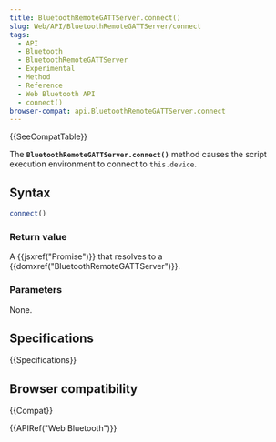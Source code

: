```yaml
---
title: BluetoothRemoteGATTServer.connect()
slug: Web/API/BluetoothRemoteGATTServer/connect
tags:
  - API
  - Bluetooth
  - BluetoothRemoteGATTServer
  - Experimental
  - Method
  - Reference
  - Web Bluetooth API
  - connect()
browser-compat: api.BluetoothRemoteGATTServer.connect
---
```

{{SeeCompatTable}}

The
**`BluetoothRemoteGATTServer.connect()`** method causes the
script execution environment to connect to `this.device`.

## Syntax

```js
connect()
```

### Return value

A {{jsxref("Promise")}} that resolves to a {{domxref("BluetoothRemoteGATTServer")}}.

### Parameters

None.

## Specifications

{{Specifications}}

## Browser compatibility

{{Compat}}

{{APIRef("Web Bluetooth")}}
